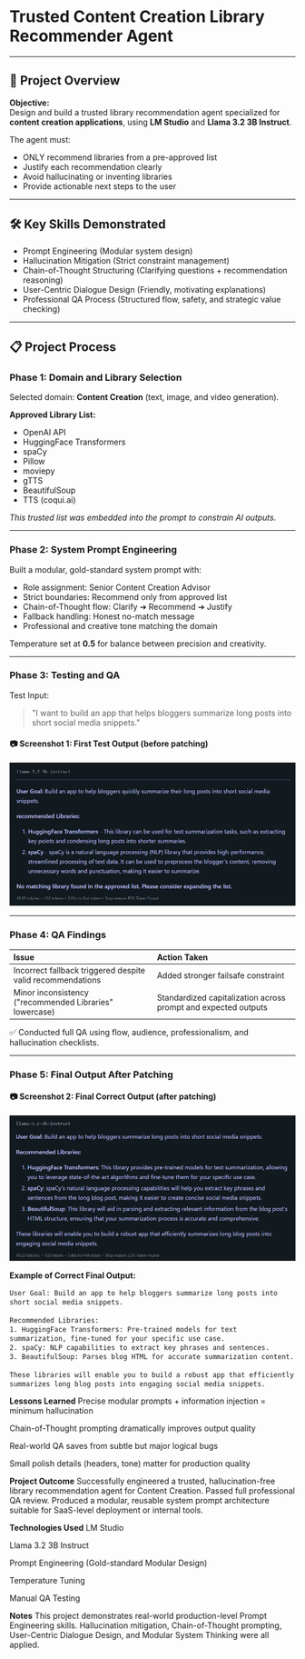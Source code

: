 # Trusted Content Creation Library Recommender Agent

---

## 🧠 Project Overview

**Objective:**  
Design and build a trusted library recommendation agent specialized for **content creation applications**, using **LM Studio** and **Llama 3.2 3B Instruct**.

The agent must:

- ONLY recommend libraries from a pre-approved list
- Justify each recommendation clearly
- Avoid hallucinating or inventing libraries
- Provide actionable next steps to the user

---

## 🛠️ Key Skills Demonstrated

- Prompt Engineering (Modular system design)
- Hallucination Mitigation (Strict constraint management)
- Chain-of-Thought Structuring (Clarifying questions + recommendation reasoning)
- User-Centric Dialogue Design (Friendly, motivating explanations)
- Professional QA Process (Structured flow, safety, and strategic value checking)

---

## 📋 Project Process

### Phase 1: Domain and Library Selection

Selected domain: **Content Creation** (text, image, and video generation).

**Approved Library List:**

- OpenAI API
- HuggingFace Transformers
- spaCy
- Pillow
- moviepy
- gTTS
- BeautifulSoup
- TTS (coqui.ai)

_This trusted list was embedded into the prompt to constrain AI outputs._

---

### Phase 2: System Prompt Engineering

Built a modular, gold-standard system prompt with:

- Role assignment: Senior Content Creation Advisor
- Strict boundaries: Recommend only from approved list
- Chain-of-Thought flow: Clarify ➔ Recommend ➔ Justify
- Fallback handling: Honest no-match message
- Professional and creative tone matching the domain

Temperature set at **0.5** for balance between precision and creativity.

---

### Phase 3: Testing and QA

Test Input:

> "I want to build an app that helps bloggers summarize long posts into short social media snippets."

#### 📷 Screenshot 1: First Test Output (before patching)

![First Test Output](./screenshot-1-first-test.png)

---

### Phase 4: QA Findings

| Issue                                                      | Action Taken                                                   |
| :--------------------------------------------------------- | :------------------------------------------------------------- |
| Incorrect fallback triggered despite valid recommendations | Added stronger failsafe constraint                             |
| Minor inconsistency ("recommended Libraries" lowercase)    | Standardized capitalization across prompt and expected outputs |

✅ Conducted full QA using flow, audience, professionalism, and hallucination checklists.

---

### Phase 5: Final Output After Patching

#### 📷 Screenshot 2: Final Correct Output (after patching)

![Final Correct Output](./screenshot-2-final-test.png)

**Example of Correct Final Output:**

```
User Goal: Build an app to help bloggers summarize long posts into short social media snippets.

Recommended Libraries:
1. HuggingFace Transformers: Pre-trained models for text summarization, fine-tuned for your specific use case.
2. spaCy: NLP capabilities to extract key phrases and sentences.
3. BeautifulSoup: Parses blog HTML for accurate summarization content.

These libraries will enable you to build a robust app that efficiently summarizes long blog posts into engaging social media snippets.
```

**Lessons Learned**
Precise modular prompts + information injection = minimum hallucination

Chain-of-Thought prompting dramatically improves output quality

Real-world QA saves from subtle but major logical bugs

Small polish details (headers, tone) matter for production quality

**Project Outcome**
Successfully engineered a trusted, hallucination-free library recommendation agent for Content Creation.
Passed full professional QA review.
Produced a modular, reusable system prompt architecture suitable for SaaS-level deployment or internal tools.

**Technologies Used**
LM Studio

Llama 3.2 3B Instruct

Prompt Engineering (Gold-standard Modular Design)

Temperature Tuning

Manual QA Testing

**Notes**
This project demonstrates real-world production-level Prompt Engineering skills.
Hallucination mitigation, Chain-of-Thought prompting, User-Centric Dialogue Design, and Modular System Thinking were all applied.
